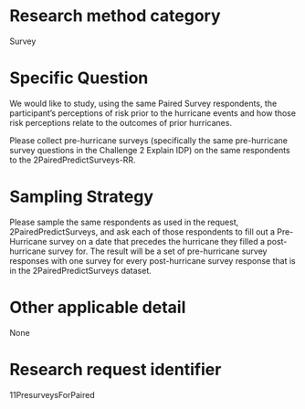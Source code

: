 ﻿# Research method category #


Survey


# Specific Question #


We would like to study, using the same Paired Survey respondents, the participant’s perceptions of risk prior to the hurricane events and how those risk perceptions relate to the outcomes of prior hurricanes. 


Please collect pre-hurricane surveys (specifically the same pre-hurricane survey questions in the Challenge 2 Explain IDP) on the same respondents to the 2PairedPredictSurveys-RR. 




# Sampling Strategy #


Please sample the same respondents as used in the request, 2PairedPredictSurveys, and ask each of those respondents to fill out a Pre-Hurricane survey on a date that precedes the hurricane they filled a post-hurricane survey for. The result will be a set of pre-hurricane survey responses with one survey for every post-hurricane survey response that is in the 2PairedPredictSurveys dataset.


# Other applicable detail #


None


# Research request identifier #


11PresurveysForPaired